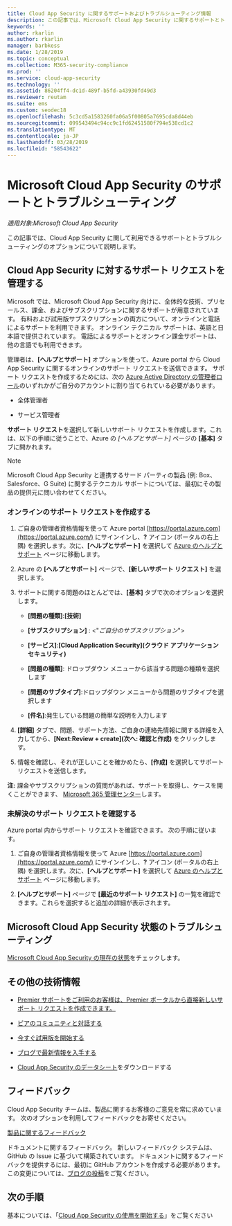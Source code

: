 ```yaml
---
title: Cloud App Security に関するサポートおよびトラブルシューティング情報
description: この記事では、Microsoft Cloud App Security に関するサポートとトラブルシューティングのオプションについて説明します
keywords: ''
author: rkarlin
ms.author: rkarlin
manager: barbkess
ms.date: 1/28/2019
ms.topic: conceptual
ms.collection: M365-security-compliance
ms.prod: ''
ms.service: cloud-app-security
ms.technology: ''
ms.assetid: 86204ff4-dc1d-489f-b5fd-a43930fd49d3
ms.reviewer: reutam
ms.suite: ems
ms.custom: seodec18
ms.openlocfilehash: 5c3cd5a1583260fa06a5f00805a7695cda8d44eb
ms.sourcegitcommit: 099543494c94cc9c1fd62451580f794e538cd1c2
ms.translationtype: MT
ms.contentlocale: ja-JP
ms.lasthandoff: 03/28/2019
ms.locfileid: "58543622"
---
```

# <a name="support-and-troubleshooting-microsoft-cloud-app-security"></a>Microsoft Cloud App Security のサポートとトラブルシューティング

*適用対象:Microsoft Cloud App Security*

この記事では、Cloud App Security に関して利用できるサポートとトラブルシューティングのオプションについて説明します。

## <a name="manage-support-requests-for-cloud-app-security"></a>Cloud App Security に対するサポート リクエストを管理する

Microsoft では、Microsoft Cloud App Security 向けに、全体的な技術、プリセールス、課金、およびサブスクリプションに関するサポートが用意されています。 有料および試用版サブスクリプションの両方について、オンラインと電話によるサポートを利用できます。 オンライン テクニカル サポートは、英語と日本語で提供されています。 電話によるサポートとオンライン課金サポートは、他の言語でも利用できます。

管理者は、**[ヘルプとサポート]** オプションを使って、Azure portal から Cloud App Security に関するオンラインのサポート リクエストを送信できます。 サポート リクエストを作成するためには、次の [Azure Active Directory の管理者ロール](https://docs.microsoft.com/azure/active-directory/active-directory-assign-admin-roles-azure-portal)のいずれかがご自分のアカウントに割り当てられている必要があります。

-   全体管理者

-   サービス管理者

**サポート リクエスト**を選択して新しいサポート リクエストを作成します。これは、以下の手順に従うことで、Azure の *[ヘルプとサポート]* ページの **[基本]** タブに開かれます。

>[!NOTE]
> Microsoft Cloud App Security と連携するサード パーティの製品 (例: Box、Salesforce、G Suite) に関するテクニカル サポートについては、最初にその製品の提供元に問い合わせてください。


### <a name="create-an-online-support-request"></a>オンラインのサポート リクエストを作成する

1.  ご自身の管理者資格情報を使って Azure portal [https://portal.azure.com](https://portal.azure.com/) にサインインし、**?** アイコン (ポータルの右上隅) を選択します。次に、**[ヘルプとサポート]** を選択して [Azure のヘルプとサポート](https://ms.portal.azure.com/#blade/Microsoft_Azure_Support/HelpAndSupportBlade/overview) ページに移動します。

2.  Azure の **[ヘルプとサポート]** ページで、**[新しいサポート リクエスト]** を選択します。

3.  サポートに関する問題のほとんどでは、**[基本]** タブで次のオプションを選択します。

    -   **[問題の種類]**:**[技術]**

    -   **[サブスクリプション]** : \<"*ご自分のサブスクリプション*"\>

    -   **[サービス]**:**[Cloud Application Security]\(クラウド アプリケーション セキュリティ\)**

    -   **[問題の種類]**: ドロップダウン メニューから該当する問題の種類を選択します

    -   **[問題のサブタイプ]**:ドロップダウン メニューから問題のサブタイプを選択します

    -   **[件名]**:発生している問題の簡単な説明を入力します

4.  **[詳細]** タブで、問題、サポート方法、ご自身の連絡先情報に関する詳細を入力してから、**[Next:Review + create]\(次へ: 確認と作成\)** をクリックします。

5.  情報を確認し、それが正しいことを確かめたら、**[作成]** を選択してサポート リクエストを送信します。

**注:** 課金やサブスクリプションの質問があれば、サポートを取得し、ケースを開くことができます、 [Microsoft 365 管理センター](https://admin.microsoft.com/Support/SupportEntry.aspx)します。

### <a name="view-open-support-requests"></a>未解決のサポート リクエストを確認する

Azure portal 内からサポート リクエストを確認できます。 次の手順に従います。

1.  ご自身の管理者資格情報を使って Azure [https://portal.azure.com](https://portal.azure.com/) にサインインし、**?** アイコン (ポータルの右上隅) を選択します。次に、**[ヘルプとサポート]** を選択して [Azure のヘルプとサポート](https://ms.portal.azure.com/#blade/Microsoft_Azure_Support/HelpAndSupportBlade/overview) ページに移動します。

2.  **[ヘルプとサポート]** ページで **[最近のサポート リクエスト]** の一覧を確認できます。これらを選択すると追加の詳細が表示されます。

## <a name="troubleshooting-microsoft-cloud-app-security-status"></a>Microsoft Cloud App Security 状態のトラブルシューティング

[Microsoft Cloud App Security の現在の状態](https://status.cloudappsecurity.com/)をチェックします。


## <a name="additional-resources"></a>その他の技術情報

- [Premier サポートをご利用のお客様は、Premier ポータルから直接新しいサポート リクエストを作成できます。](https://premier.microsoft.com/)

-  [ピアのコミュニティと対話する](https://techcommunity.microsoft.com/t5/Microsoft-Cloud-App-Security/bd-p/MicrosoftCloudAppSecurity)

-   [今すぐ試用版を開始する](https://signup.microsoft.com/Signup?OfferId=757c4c34-d589-46e4-9579-120bba5c92ed&ali=1)

-   [ブログで最新情報を入手する](https://techcommunity.microsoft.com/t5/Enterprise-Mobility-Security/bg-p/enterprisemobilityandsecurity/label-name/Microsoft%20Cloud%20App%20Security)

-   [Cloud App Security のデータシート](http://download.microsoft.com/download/E/F/E/EFE908F8-7EDB-4244-8039-67BA574186CC/Microsoft_Cloud_App_Security_eBook.pdf)をダウンロードする

## <a name="feedback"></a>フィードバック

Cloud App Security チームは、製品に関するお客様のご意見を常に求めています。 次のオプションを利用してフィードバックをお寄せください。

[製品に関するフィードバック](https://microsoftsecurity.uservoice.com/forums/905161-cloud-app-security) 

ドキュメントに関するフィードバック。 新しいフィードバック システムは、GitHub の Issue に基づいて構築されています。 ドキュメントに関するフィードバックを提供するには、最初に GitHub アカウントを作成する必要があります。 この変更については、[ブログの投稿](https://docs.microsoft.com/teamblog/a-new-feedback-system-is-coming-to-docs)をご覧ください。



## <a name="next-steps"></a>次の手順 

基本については、「[Cloud App Security の使用を開始する](getting-started-with-cloud-app-security.md)」をご覧ください 
